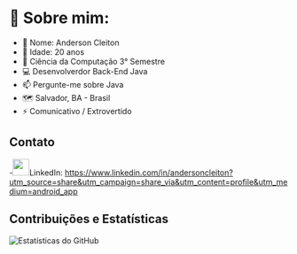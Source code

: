 #    📖 Sobre mim:

- 👋 Nome: Anderson Cleiton
- 👀 Idade: 20 anos
- 🔭 Ciência da Computação 3° Semestre 
- 💻 Desenvolverdor Back-End Java                                                                                                                           
- 📫 Pergunte-me sobre Java
- 🗺️ Salvador, BA - Brasil
-  ⚡ Comunicativo / Extrovertido
## Contato

-<img src="https://www.liblogo.com/img-logo/li452l09c-linkedin-logo-linkedin-free-social-media-icons.png" width="30">LinkedIn: https://www.linkedin.com/in/andersoncleiton?utm_source=share&utm_campaign=share_via&utm_content=profile&utm_medium=android_app

## Contribuições e Estatísticas
![Estatísticas do GitHub](https://github-readme-stats.vercel.app/api?username=AndersonCldev&show_icons=true&theme=radical)

<!---
AndersonCldev/AndersonCldev is a ✨ special ✨ repository because its `README.md` (this file) appears on your GitHub profile.
You can click the Preview link to take a look at your changes.
--->
